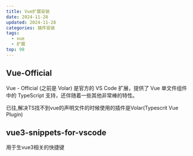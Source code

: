 ```yaml
---
title: Vue扩展安装
date: 2024-11-28
updated: 2024-11-28
categories: 插件安装
tags:
  - vue
  - 扩展
top: 98
---
```


## Vue-Official

Vue - Official (之前是 Volar) 是官方的 VS Code 扩展，提供了 Vue 单文件组件中的 TypeScript 支持，还伴随着一些其他非常棒的特性。

已往,解决TS找不到vue的声明文件的时候使用的插件是Volar(Typescrit Vue Plugin)

## vue3-snippets-for-vscode

用于生vue3相关的快捷键

